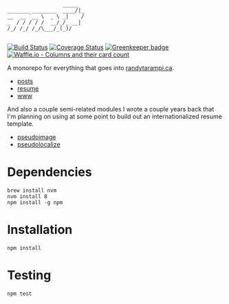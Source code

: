 ```
                  _____  
_______ ________  ____/|_
__  __ `__ \  _ \ _|    /
_  / / / / /  __/_/_ __| 
/_/ /_/ /_/\___/_(_)/    
                         
```

[![Build Status](https://img.shields.io/travis/randytarampi/me.svg?style=flat-square)](https://travis-ci.org/randytarampi/me) [![Coverage Status](https://img.shields.io/coveralls/randytarampi/me.svg?style=flat-square)](https://coveralls.io/github/randytarampi/me?branch=master) [![Greenkeeper badge](https://badges.greenkeeper.io/randytarampi/me.svg?style=flat-square)](https://greenkeeper.io/)  [![Waffle.io - Columns and their card count](https://badge.waffle.io/randytarampi/randytarampi.github.io.svg?columns=Backlog,For%20Discussion,Ready,In%20Progress&style=flat-square)](https://waffle.io/randytarampi/randytarampi.github.io) 

A monorepo for everything that goes into [randytarampi.ca](https://www.randytarampi.ca).

- [posts](packages/posts)
- [resume](packages/resume)
- [www](packages/www)

And also a couple semi-related modules I wrote a couple years back that I'm planning on using at some point to build out an internationalized resume template.

- [pseudoimage](packages/pseudoimage)
- [pseudolocalize](packages/pseudolocalize)

# Dependencies
```
brew install nvm
nvm install 8
npm install -g npm
```

# Installation

```
npm install
```

# Testing

```
npm test
```
